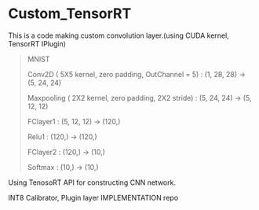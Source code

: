 # Custom_TensorRT

This is a code making custom convolution layer.(using CUDA kernel, TensorRT IPlugin)

> MNIST
>
> Conv2D ( 5X5 kernel, zero padding, OutChannel = 5) : (1, 28, 28) -> (5, 24, 24)
>
> Maxpooling ( 2X2 kernel, zero padding, 2X2 stride) : (5, 24, 24) -> (5, 12, 12)
>
> FClayer1 : (5, 12, 12) -> (120,)
>
> Relu1 : (120,) -> (120,)
>
> FClayer2 : (120,) -> (10,)
>
> Softmax : (10,) -> (10,)

Using TenosoRT API for constructing CNN network.

INT8 Calibrator, Plugin layer IMPLEMENTATION repo
